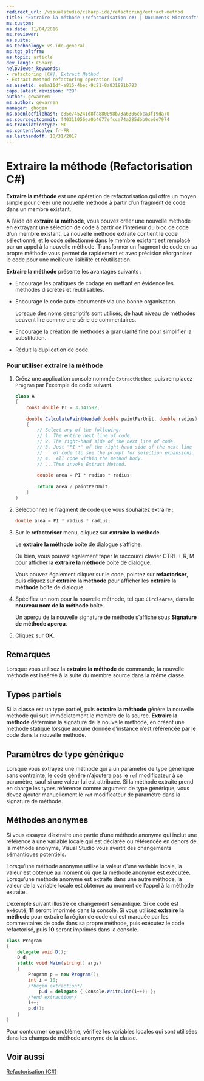 ```yaml
---
redirect_url: /visualstudio/csharp-ide/refactoring/extract-method
title: "Extraire la méthode (refactorisation c#) | Documents Microsoft"
ms.custom: 
ms.date: 11/04/2016
ms.reviewer: 
ms.suite: 
ms.technology: vs-ide-general
ms.tgt_pltfrm: 
ms.topic: article
dev_langs: CSharp
helpviewer_keywords:
- refactoring [C#], Extract Method
- Extract Method refactoring operation [C#]
ms.assetid: eeba11df-a815-4bec-9c21-8a831891b783
caps.latest.revision: "29"
author: gewarren
ms.author: gewarren
manager: ghogen
ms.openlocfilehash: e85e745241d8fa880098b73a6306cbca3f19da70
ms.sourcegitcommit: f40311056ea0b4677efcca74a285dbb0ce0e7974
ms.translationtype: MT
ms.contentlocale: fr-FR
ms.lasthandoff: 10/31/2017
---
```

# <a name="extract-method-refactoring-c"></a>Extraire la méthode (Refactorisation C#)
**Extraire la méthode** est une opération de refactorisation qui offre un moyen simple pour créer une nouvelle méthode à partir d’un fragment de code dans un membre existant.  
  
 À l’aide de **extraire la méthode**, vous pouvez créer une nouvelle méthode en extrayant une sélection de code à partir de l’intérieur du bloc de code d’un membre existant. La nouvelle méthode extraite contient le code sélectionné, et le code sélectionné dans le membre existant est remplacé par un appel à la nouvelle méthode. Transformer un fragment de code en sa propre méthode vous permet de rapidement et avec précision réorganiser le code pour une meilleure lisibilité et réutilisation.  
  
 **Extraire la méthode** présente les avantages suivants :  
  
-   Encourage les pratiques de codage en mettant en évidence les méthodes discrètes et réutilisables.  
  
-   Encourage le code auto-documenté via une bonne organisation.  
  
     Lorsque des noms descriptifs sont utilisés, de haut niveau de méthodes peuvent lire comme une série de commentaires.  
  
-   Encourage la création de méthodes à granularité fine pour simplifier la substitution.  
  
-   Réduit la duplication de code.  
  
### <a name="to-use-extract-method"></a>Pour utiliser extraire la méthode  
  
1.  Créez une application console nommée `ExtractMethod`, puis remplacez `Program` par l'exemple de code suivant.  
  
    ```csharp  
    class A  
    {  
        const double PI = 3.141592;  
  
        double CalculatePaintNeeded(double paintPerUnit, double radius)  
        {  
            // Select any of the following:  
            // 1. The entire next line of code.  
            // 2. The right-hand side of the next line of code.  
            // 3. Just "PI *" of the right-hand side of the next line  
            //    of code (to see the prompt for selection expansion).  
            // 4.  All code within the method body.  
            // ...Then invoke Extract Method.  
  
            double area = PI * radius * radius;  
  
            return area / paintPerUnit;  
        }  
    }  
    ```  
  
2.  Sélectionnez le fragment de code que vous souhaitez extraire :  
  
    ```csharp  
    double area = PI * radius * radius;  
    ```  
  
3.  Sur le **refactoriser** menu, cliquez sur **extraire la méthode**.  
  
     Le **extraire la méthode** boîte de dialogue s’affiche.  
  
     Ou bien, vous pouvez également taper le raccourci clavier CTRL + R, M pour afficher la **extraire la méthode** boîte de dialogue.  
  
     Vous pouvez également cliquer sur le code, pointez sur **refactoriser**, puis cliquez sur **extraire la méthode** pour afficher les **extraire la méthode** boîte de dialogue.  
  
4.  Spécifiez un nom pour la nouvelle méthode, tel que `CircleArea`, dans le **nouveau nom de la méthode** boîte.  
  
     Un aperçu de la nouvelle signature de méthode s’affiche sous **Signature de méthode aperçu**.  
  
5.  Cliquez sur **OK**.  
  
## <a name="remarks"></a>Remarques  
 Lorsque vous utilisez la **extraire la méthode** de commande, la nouvelle méthode est insérée à la suite du membre source dans la même classe.  
  
## <a name="partial-types"></a>Types partiels  
 Si la classe est un type partiel, puis **extraire la méthode** génère la nouvelle méthode qui suit immédiatement le membre de la source. **Extraire la méthode** détermine la signature de la nouvelle méthode, en créant une méthode statique lorsque aucune donnée d’instance n’est référencée par le code dans la nouvelle méthode.  
  
## <a name="generic-type-parameters"></a>Paramètres de type générique  
 Lorsque vous extrayez une méthode qui a un paramètre de type générique sans contrainte, le code généré n’ajoutera pas le `ref` modificateur à ce paramètre, sauf si une valeur lui est attribuée. Si la méthode extraite prend en charge les types référence comme argument de type générique, vous devez ajouter manuellement le `ref` modificateur de paramètre dans la signature de méthode.  
  
## <a name="anonymous-methods"></a>Méthodes anonymes  
 Si vous essayez d’extraire une partie d’une méthode anonyme qui inclut une référence à une variable locale qui est déclarée ou référencée en dehors de la méthode anonyme, Visual Studio vous avertit des changements sémantiques potentiels.  
  
 Lorsqu’une méthode anonyme utilise la valeur d’une variable locale, la valeur est obtenue au moment où que la méthode anonyme est exécutée. Lorsqu’une méthode anonyme est extraite dans une autre méthode, la valeur de la variable locale est obtenue au moment de l’appel à la méthode extraite.  
  
 L’exemple suivant illustre ce changement sémantique. Si ce code est exécuté, **11** seront imprimés dans la console. Si vous utilisez **extraire la méthode** pour extraire la région de code qui est marquée par les commentaires de code dans sa propre méthode, puis exécutez le code refactorisé, puis **10** seront imprimés dans la console.  
  
```csharp  
class Program  
{  
    delegate void D();  
    D d;  
    static void Main(string[] args)  
    {  
        Program p = new Program();  
        int i = 10;  
        /*begin extraction*/  
            p.d = delegate { Console.WriteLine(i++); };  
        /*end extraction*/  
        i++;  
        p.d();  
    }  
}  
```  
  
 Pour contourner ce problème, vérifiez les variables locales qui sont utilisées dans les champs de méthode anonyme de la classe.  
  
## <a name="see-also"></a>Voir aussi  
 [Refactorisation (C#)](refactoring-csharp.md)